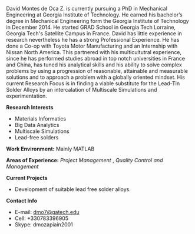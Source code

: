 ﻿---
layout: bio

categories: members
tags: grad # 

author:
  name: David Montes de Oca Zapiain
  role: Multi-scale Simulations / Material Informatics 
  image: /images/avatars/montes.png
  gplus: 115047182734362719711# Optional
  linkedin: david-montes-de-oca-zapiain/57/776/911 # Optional
  github:  # Optional
  url:  # Optional
---

David Montes de Oca Z. is currently pursuing a PhD in Mechanical Engineering at Georgia Institute of Technology.  He earned his bachelor’s degree in Mechanical Engineering form the Georgia Institute of Technology in December 2014. He started GRAD School in Georgia Tech Lorraine, Georgia Tech's Satellite Campus in France. David has little experience in research nevertheless he has a strong Professional Experience. He has done a Co-op with Toyota Motor Manufacturing and an Internship with Nissan North America. This partnered with his multicultutral experience, since he has performed studies abroad in top notch universities in France and China, has tuned his analytical skills and his ability to solve complex problems by using a progression of reasonable, attainable and measurable solutions and to approach a problem with a globally oriented mindset. His current Research Focus is in finding a viable substitute for the Lead-Tin Solder Alloys by an intercalation of Multiscale Simulations and experimentation. 

**Research Interests**

* Materials Informatics
* Big Data Analytics
* Multiscale Simulations
* Lead-free solders

**Work Environment:** Mainly MATLAB

**Areas of Experience:** *Project Management* , *Quality Control and Management*

**Current Projects**

* Development of suitable lead free solder alloys. 

**Contact Info**

* E-mail: dmo7@gatech.edu
* Cell: +330783396905
* Skype: dmozapiain2001
